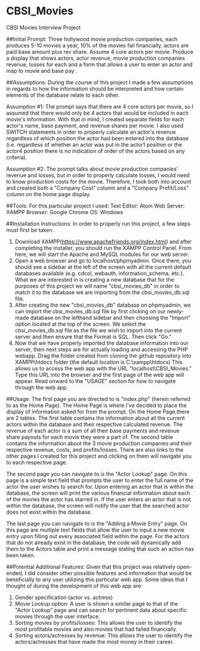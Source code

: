 # CBSI_Movies
CBSI Movies Interview Project

##Initial Prompt:
Three hollywood movie production companies, each produces 5-10 movies a year, 10% of the movies fail financially, actors are paid base amount plus rev share. Assume 4 core actors per movie. Produce a display that shows actors, actor revenue, movie production companies revenue, losses for each and a form that allows a user to enter an actor and map to movie and base pay .

##Assumptions:
During the course of this project I made a few assumptions in regards to how the information should be interpreted and how certain elements of the database relate to each other.

Assumption #1:
The prompt says that there are 4 core actors per movie, so I assumed that there would only be 4 actors that would be included in each movie's information. With that in mind, I created separate fields for each actor's name, base payment, and revenue shares per movie. I also used SWITCH statements in order to properly calculate an actor's revenue regardless of which position the actor had been entered into the database (i.e. regardless of whether an actor was put in the actor1 position or the actor4 position there is no indication of order of the actors based on any criteria).

Assumption #2:
The prompt talks about movie production companies' revenue and losses, but in order to properly calculate losses, I would need to know production costs for the movie. Therefore, I took both into account and created both a "Company Cost" column and a "Company Profit/Loss" column on the home page display.

##Tools:
For this particular project I used:
Text Editor: Atom
Web Server: XAMPP
Browser: Google Chrome
OS: Windows

##Installation Instructions:
In order to properly run this project, a few steps must first be taken.
1. Download XAMPP(https://www.apachefriends.org/index.html) and after completing the installer, you should run the XAMPP Control Panel. From here, we will start the Apache and MySQL modules for our web server.
2. Open a web browser and go to localhost/phpmyadmin. Once there, you should see a sidebar at the left of the screen with all the current default databases available (e.g. cdcol, webauth, information_schema, etc.). What we are interested in is creating a new database that for the purposes of this project we will name "cbsi_movies_db" in order to match it to the database we are importing from the cbsi_movies_db.sql file.
3. After creating the new "cbsi_movies_db" database on phpmyadmin, we can import the cbsi_movies_db.sql file by first clicking on our newly-made database on the lefthand sidebar and then choosing the "Import" option located at the top of the screen. We select the cbsi_movies_db.sql file as the file we wish to import into the current server and then ensure that the Format is SQL. Then click "Go."
4. Now that we have properly imported the database information into our server, then next steps are for actually loading and accessing the PHP webapp. Drag the folder created from cloning the github repository into XAMPP\\htdocs folder (the default location is C:\\xampp\\htdocs) This allows us to access the web app with the URL "localhost\\CBSI_Movies." Type this URL into the browser and the first page of the web app will appear. Read onward to the "USAGE" section for how to navigate through the web app.

##Usage:
The first page you are directed to is "index.php" (herein referred to as the Home Page). The Home Page is where I've decided to place the display of information asked for from the prompt. On the Home Page,there are 2 tables. The first table contains the information about all the current actors within the database and their respective calculated revenue. The revenue of each actor is a sum of all their base payments and revenue share payouts for each movie they were a part of. The second table contains the information about the 3 movie production companies and their respective revenue, costs, and profits/losses. There are also links to the other pages I created for this project and clicking on them will navigate you to each respective page.

The second page you can navigate to is the "Actor Lookup" page. On this page is a simple text field that prompts the user to enter the full name of the actor the user wishes to search for. Upon entering an actor that is within the database, the screen will print the various financial information about each of the movies the actor has starred in. If the user enters an actor that is not within the database, the screen will notify the user that the searched actor does not exist within the database.

The last page you can navigate to is the "Adding a Movie Entry" page. On this page are multiple text fields that allow the user to input a new movie entry upon filling out every associated field within the page. For the actors that do not already exist in the database, the code will dynamically add them to the Actors table and print a message stating that such an action has been taken.

##Potential Additional Features:
Given that this project was relatively open-ended, I did consider other possible features and information that would be beneficially to any user utilizing this particular web app. Some ideas that I thought of during the development of this web app are:

1. Gender specification (actor vs. actress)
2. Movie Lookup option: A user is shown a similar page to that of the "Actor Lookup" page and can search for pertinent data about specific movies through the user interface.
3. Sorting movies by profits/losses: This allows the user to identify the most profitable movies and also movies that had failed financially.
4. Sorting actors/actresses by revenue: This allows the user to identify the actors/actresses that have made the most money in their career.
